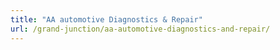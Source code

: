 ```yaml
---
title: "AA automotive Diagnostics & Repair"
url: /grand-junction/aa-automotive-diagnostics-and-repair/
---
```

